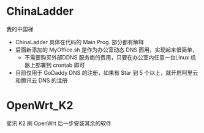# ChinaLadder
我的中国梯
* ChinaLadder 具体在代码的 Main Prog. 部分都有解释
* 后面新添加的 MyOffice.sh 是作为办公室动态 DNS 而用，实现起来很简单，
   * 不需要购买外部DDNS 服务商的费用，只要在办公室内任意一台Linux 机器上部署到 crontab 即可
* 目前仅用于 GoDaddy DNS 的注册，如果有 Star 到 5 个以上，就开启阿里云和腾讯云 DNS 的注册
# OpenWrt_K2
斐讯 K2 刷 OpenWrt 后一步安装其余的软件

